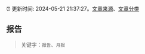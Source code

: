 :alarm_clock: 更新时间: 2024-05-21 21:37:27。[文章来源](/README.md)、[文章分类](/TAGS.md)

## 报告


> 关键字：`报告`、`月报`



